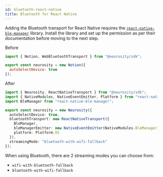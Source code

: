 ```yaml
---
id: bluetooth-react-native
title: Bluetooth for React Native
---
```


Adding the Bluetooth transport for React Native requires the [`react-native-ble-manager`](https://github.com/innoveit/react-native-ble-manager/) library. Install the library and set up the permission as per their documentation before moving to the next step.

Before

```jsx
import { Notion, WebBluetoothTransport } from "@neurosity/sdk";

export const neurosity = new Notion({
  autoSelectDevice: true
});
```

After

```ts {1-3,7-12}
import { Neurosity, ReactNativeTransport } from "@neurosity/sdk";
import { NativeModules, NativeEventEmitter, Platform } from "react-native";
import BleManager from "react-native-ble-manager";

export const neurosity = new Neurosity({
  autoSelectDevice: true,
  bluetoothTransport: new ReactNativeTransport({
    BleManager,
    bleManagerEmitter: new NativeEventEmitter(NativeModules.BleManager),
    platform: Platform.OS
  }),
  streamingMode: "bluetooth-with-wifi-fallback"
});
```

When using Bluetooth, there are 2 streaming modes you can choose from:

- `wifi-with-bluetooth-fallback`
- `bluetooth-with-wifi-fallback`
